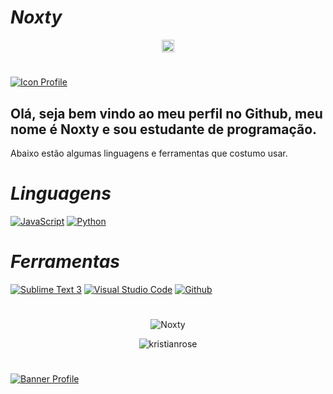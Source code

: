 #                                                                    *Noxty*

<p align="center">
<a href="https://twitter.com/blxcknoxty" target="blank"><img align="center" src="https://img.icons8.com/fluent-systems-regular/100/000000/twitter.png" alt="Noxty" height="20" width="20" /></a>

#

   [![Icon Profile](https://i.pinimg.com/474x/a8/e3/9b/a8e39b287c7cd7af410dc230c36c226f.jpg)]()     

## Olá, seja bem vindo ao meu perfil no Github, meu nome é Noxty e sou estudante de programação.

Abaixo estão algumas linguagens e ferramentas que costumo usar.

#                                                                    *Linguagens*

[![JavaScript](https://img.icons8.com/ios/50/000000/javascript.png)]()
[![Python](https://img.icons8.com/ios/50/000000/python.png)]()

#                                                                    *Ferramentas*

[![Sublime Text 3](https://img.icons8.com/ios/50/000000/sublime-text.png)]()
[![Visual Studio Code](https://img.icons8.com/ios/50/000000/visual-studio-logo.png)]()
[![Github](https://img.icons8.com/ios/50/000000/github.png)]()


#

<p align="center"><img src="https://github-readme-stats.vercel.app/api?username=Noxty&show_icons=true&include_all_commits=true&count_private=true" alt="Noxty"/></p>

<p align="center"><img src="https://github-readme-stats.vercel.app/api/top-langs/?username=Noxty&layout=compact&card_width=445" alt="kristianrose"/></p>

#

[![Banner Profile](https://data.whicdn.com/images/332959603/original.jpg)]()     
